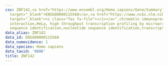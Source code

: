 ```yaml
---
csv: ZNF142,<a href="https://www.ensembl.org/Homo_sapiens/Gene/Summary?db=core;g=ENSG00000115568"
  target="_blank">ENSG00000115568</a>,<a href="https://www.ncbi.nlm.nih.gov/pubmed/17216044"
  target="_blank"><i class="fas fa-file"></i></a>",chromatin immunoprecipitation assay,direct
  interaction,HeLa, high throughput transcription profiling by microarray,nucleotide
  sequence identification,nucleotide sequence identification,transcriptional regulation,
data_alias: ZNF142
data_id: ENSG00000115568
data_numevidence: 1
data_species: Homo sapiens
data_taxid: '9606'
title: ZNF142
---
```

